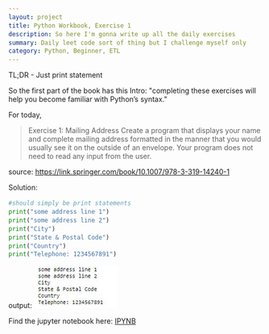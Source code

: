 ```yaml
---
layout: project
title: Python Workbook, Exercise 1
description: So here I'm gonna write up all the daily exercises
summary: Daily leet code sort of thing but I challenge myself only
category: Python, Beginner, ETL
---
```


TL;DR - Just print statement


So the first part of the book has this Intro:
"completing these exercises will help you become
familiar with Python’s syntax."



For today,

> Exercise 1: Mailing Address
> Create a program that displays your name and complete mailing address formatted in
> the manner that you would usually see it on the outside of an envelope. Your program
> does not need to read any input from the user.

source: https://link.springer.com/book/10.1007/978-3-319-14240-1


Solution:

```python
#should simply be print statements
print("some address line 1")
print("some address line 2")
print("City")
print("State & Postal Code")
print("Country")
print("Telephone: 1234567891")

```
output: 
![image](https://github.com/asoliyarohit/python-workbook-exercises/blob/7af0cc45ccd2950249f35fa35c050ff41bf81818/exercise%201/Output1.JPG)




Find the jupyter notebook here: [IPYNB](https://github.com/asoliyarohit/python-workbook-exercises/blob/7af0cc45ccd2950249f35fa35c050ff41bf81818/exercise%201/Exercise1.ipynb)